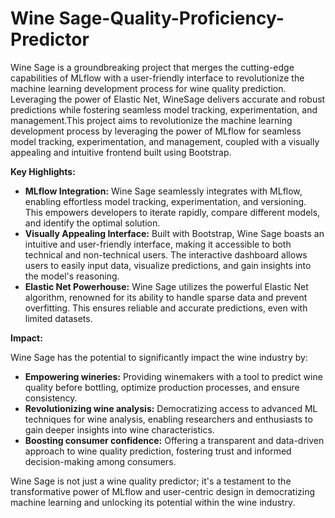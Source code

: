 # Wine Sage-Quality-Proficiency-Predictor


Wine Sage is a groundbreaking project that merges the cutting-edge capabilities of MLflow with a user-friendly interface to revolutionize the machine learning development process for wine quality prediction. Leveraging the power of Elastic Net, WineSage delivers accurate and robust predictions while fostering seamless model tracking, experimentation, and management.This project aims to revolutionize the machine learning development process by leveraging the power of MLflow for seamless model tracking, experimentation, and management, coupled with a visually appealing and intuitive frontend built using Bootstrap.

**Key Highlights:**

* **MLflow Integration:** Wine Sage seamlessly integrates with MLflow, enabling effortless model tracking, experimentation, and versioning. This empowers developers to iterate rapidly, compare different models, and identify the optimal solution.
* **Visually Appealing Interface:** Built with Bootstrap, Wine Sage boasts an intuitive and user-friendly interface, making it accessible to both technical and non-technical users. The interactive dashboard allows users to easily input data, visualize predictions, and gain insights into the model's reasoning.
* **Elastic Net Powerhouse:** Wine Sage utilizes the powerful Elastic Net algorithm, renowned for its ability to handle sparse data and prevent overfitting. This ensures reliable and accurate predictions, even with limited datasets.

**Impact:**

Wine Sage has the potential to significantly impact the wine industry by:

* **Empowering wineries:** Providing winemakers with a tool to predict wine quality before bottling, optimize production processes, and ensure consistency.
* **Revolutionizing wine analysis:** Democratizing access to advanced ML techniques for wine analysis, enabling researchers and enthusiasts to gain deeper insights into wine characteristics.
* **Boosting consumer confidence:** Offering a transparent and data-driven approach to wine quality prediction, fostering trust and informed decision-making among consumers.

Wine Sage is not just a wine quality predictor; it's a testament to the transformative power of MLflow and user-centric design in democratizing machine learning and unlocking its potential within the wine industry.

